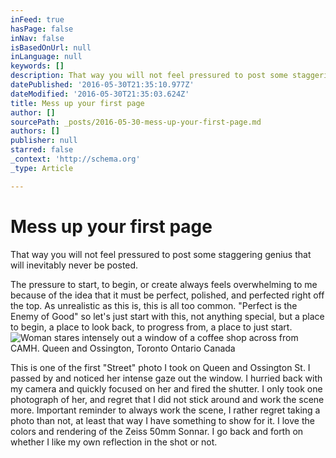 ```yaml
---
inFeed: true
hasPage: false
inNav: false
isBasedOnUrl: null
inLanguage: null
keywords: []
description: That way you will not feel pressured to post some staggering genius that will inevitably never be posted.
datePublished: '2016-05-30T21:35:10.977Z'
dateModified: '2016-05-30T21:35:03.624Z'
title: Mess up your first page
author: []
sourcePath: _posts/2016-05-30-mess-up-your-first-page.md
authors: []
publisher: null
starred: false
_context: 'http://schema.org'
_type: Article

---
```

# Mess up your first page

That way you will not feel pressured to post some staggering genius that will inevitably never be posted.

The pressure to start, to begin, or create always feels overwhelming to me because of the idea that it must be perfect, polished, and perfected right off the top. As unrealistic as this is, this is all too common. "Perfect is the Enemy of Good" so let's just start with this, not anything special, but a place to begin, a place to look back, to progress from, a place to just start.
![Woman stares intensely out a window of a coffee shop across from CAMH. Queen and Ossington, Toronto Ontario Canada](https://the-grid-user-content.s3-us-west-2.amazonaws.com/87ce74dc-cb29-4a96-983e-16153faa9dee.jpg)

This is one of the first "Street" photo I took on Queen and Ossington St. I passed by and noticed her intense gaze out the window. I hurried back with my camera and quickly focused on her and fired the shutter. I only took one photograph of her, and regret that I did not stick around and work the scene more. Important reminder to always work the scene, I rather regret taking a photo than not, at least that way I have something to show for it. I love the colors and rendering of the Zeiss 50mm Sonnar. I go back and forth on whether I like my own reflection in the shot or not.